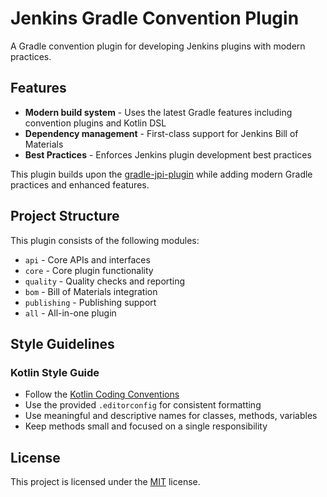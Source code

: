 # Jenkins Gradle Convention Plugin

A Gradle convention plugin for developing Jenkins plugins with modern practices.

## Features

- **Modern build system** - Uses the latest Gradle features including convention plugins and Kotlin DSL
- **Dependency management** - First-class support for Jenkins Bill of Materials
- **Best Practices** - Enforces Jenkins plugin development best practices

This plugin builds upon the [gradle-jpi-plugin](https://github.com/jenkinsci/gradle-jpi-plugin) while adding modern Gradle practices and enhanced features.

## Project Structure

This plugin consists of the following modules:
- `api` - Core APIs and interfaces
- `core` - Core plugin functionality
- `quality` - Quality checks and reporting
- `bom` - Bill of Materials integration
- `publishing` - Publishing support
- `all` - All-in-one plugin

## Style Guidelines

### Kotlin Style Guide
- Follow the [Kotlin Coding Conventions](https://kotlinlang.org/docs/coding-conventions.html)
- Use the provided `.editorconfig` for consistent formatting
- Use meaningful and descriptive names for classes, methods, variables
- Keep methods small and focused on a single responsibility

## License

This project is licensed under the [MIT](https://github.com/aaravmahajanofficial/jenkins-gradle-convention-plugin/blob/main/LICENSE) license.
